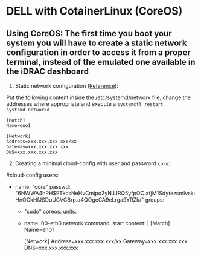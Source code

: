 # DELL with CotainerLinux (CoreOS)

## Using CoreOS: The first time you boot your system you will have to create a static network configuration in order to access it from a proper terminal, instead of the emulated one available in the iDRAC dashboard

1. Static network configuration ([Reference](https://coreos.com/os/docs/latest/network-config-with-networkd.html)):

Put the following content inside the /etc/systemd/network file, change the addresses where appropriate and execute a `systemctl restart systemd.networkd`

```
[Match]
Name=eno1

[Network]
Address=xxx.xxx.xxx.xxx/xx
Gateway=xxx.xxx.xxx.xxx
DNS=xxx.xxx.xxx.xxx
```

2. Creating a minimal cloud-config with user and password `core`:

#cloud-config
users:
  - name: "core"
    passwd: "$6$NWWA4hPH$FTkcsNeHvCmjpo2yN.LIRQ5yfpOC.afjM1SdytezsmlvskiHnOCkHfJSDuUGVGBrp.a4QOgeCA9eLrga9YRZk/"
    groups:
      - "sudo"
coreos:
    units:
      - name: 00-eth0.network
        command: start
        content: |
          [Match]
          Name=eno1

          [Network]
          Address=xxx.xxx.xxx.xxx/xx
          Gateway=xxx.xxx.xxx.xxx
          DNS=xxx.xxx.xxx.xxx

